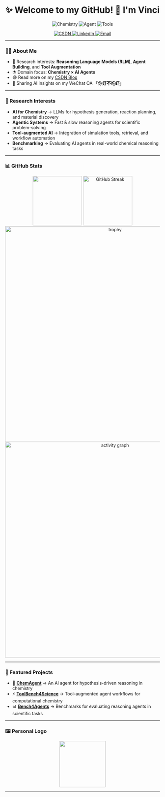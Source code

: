 <h1 align="center">✨ Welcome to my GitHub! 👋 I'm Vinci</h1>

<p align="center">
  <!-- 🔹 研究方向徽章 -->
  <img alt="Chemistry" src="https://img.shields.io/badge/AI%20for-Chemistry-8A2BE2?logo=atom&logoColor=white" />
  <img alt="Agent" src="https://img.shields.io/badge/Agent-Building-FF6347?logo=apache-airflow&logoColor=white" />
  <img alt="Tools" src="https://img.shields.io/badge/Tool-Augmentation-228B22?logo=flask&logoColor=white" />
</p>

<p align="center">
  <!-- 🔹 社交入口徽章 -->
  <a href="https://blog.csdn.net/VinciB">
    <img alt="CSDN" src="https://img.shields.io/badge/Blog-CSDN-orange?logo=blogger" />
  </a>
  <a href="https://invinciby.github.io/">
    <img alt="LinkedIn" src="https://img.shields.io/badge/LinkedIn-Profile-blue?logo=linkedin" />
  </a>
  <a href="mailto:invinciby@gmail.com">
    <img alt="Email" src="https://img.shields.io/badge/Email-Contact-green?logo=gmail" />
  </a>
</p>




---

### 👨‍🎓 About Me
- 🔭 Research interests: **Reasoning Language Models (RLM)**, **Agent Building**, and **Tool Augmentation**  
- ⚗️ Domain focus: **Chemistry × AI Agents**  
- 😄 Read more on my [CSDN Blog](https://blog.csdn.net/VinciB?spm=1018.2226.3001.5343)  
- 📗 Sharing AI insights on my WeChat OA **「你好不吃虾」**

---

### 🧪 Research Interests
- **AI for Chemistry** → LLMs for hypothesis generation, reaction planning, and material discovery  
- **Agentic Systems** → Fast & slow reasoning agents for scientific problem-solving  
- **Tool-augmented AI** → Integration of simulation tools, retrieval, and workflow automation  
- **Benchmarking** → Evaluating AI agents in real-world chemical reasoning tasks  

---

### 📊 GitHub Stats
<div align="center">

  <!-- 🔹 常用语言 -->
  <img height="160px" src="https://github-readme-stats.vercel.app/api/top-langs/?username=invinciby&layout=compact&hide_border=true&theme=radical" />

  <!-- 🔹 连续打卡 -->

  <img  height="160px" src="https://github-readme-streak-stats.herokuapp.com/?user=invinciby&theme=radical&hide_border=true" alt="GitHub Streak" />

  <!-- 🔹 奖杯墙 -->
  <br>
  <img  width="700px" src="https://github-profile-trophy.vercel.app/?username=invinciby&theme=radical&row=1&column=6&margin-w=15&margin-h=15" alt="trophy" />

  <!-- 🔹 活跃曲线图 -->
  <br>
  <img width="700px" src="https://github-readme-activity-graph.vercel.app/graph?username=invinciby&theme=tokyo-night&hide_border=true" alt="activity graph" />

</div>


---

### 🚀 Featured Projects
- 🧠 **[ChemAgent](#)** → An AI agent for hypothesis-driven reasoning in chemistry  
- ⚡ **[ToolBench4Science](#)** → Tool-augmented agent workflows for computational chemistry  
- 📊 **[Bench4Agents](#)** → Benchmarks for evaluating reasoning agents in scientific tasks  

---

### 🖼️ Personal Logo
<div align="center">
  <img height="150px" src="https://github.com/user-attachments/assets/8ad343e5-afbc-477b-a36d-046c6657ff16" />
</div>

---
